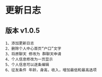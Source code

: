 # 更新日志
## 版本 v1.0.5
```
1、添加更新日志
2、删除个人中心首页“户口”文字
3、将原聊天 修改为 群聊天申请
4、个人信息修改为一页显示
5、个人信息可以逐条编辑
6、征友条件 年龄，身高，收入，增加最低和最高选项
```